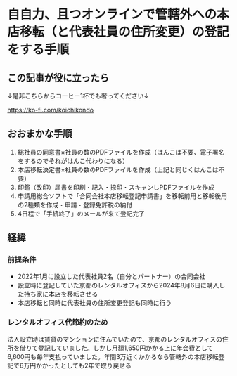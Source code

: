 # 自自力、且つオンラインで管轄外への本店移転（と代表社員の住所変更）の登記をする手順
## この記事が役に立ったら
↓是非こちらからコーヒー1杯でも奢ってください↓

<https://ko-fi.com/koichikondo>
## おおまかな手順
1. 総社員の同意書×社員の数のPDFファイルを作成（はんこは不要、電子署名をするのでそれがはんこ代わりになる）
2. 本店移転決定書×社員の数のPDFファイルを作成（上記と同じくはんこは不要）
3. 印鑑（改印）届書を印刷・記入・捺印・スキャンしPDFファイルを作成
4. 申請用総合ソフトで「合同会社本店移転登記申請書」を移転前用と移転後用の2種類を作成・申請・登録免許税の納付
5. 4日程で「手続終了」のメールが来て登記完了
## 経緯
### 前提条件
- 2022年1月に設立した代表社員2名（自分とパートナー）の合同会社
- 設立時に登記していた京都のレンタルオフィスから2024年8月6日に購入した持ち家に本店を移転させる
- 本店移転と同時に代表社員の住所変更登記も同時に行う
### レンタルオフィス代節約のため
法人設立時は賃貸のマンションに住んでいたので、京都のレンタルオフィスの住所を借りて登記していました。しかし月額1,650円かかる上に年会費として6,600円も毎年支払っていました。年間3万近くかかるなら管轄外の本店移転登記で6万円かかったとしても2年で取り戻せる